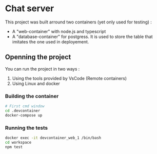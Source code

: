 # Chat server

This project was built arround two containers (yet only used for testing) :
* A "web-container" with node.js and typescript
* A "database-container" for postgress. It is used to store the table that imitates the one used in deployement.

## Openning the project

You can run the project in two ways :
1. Using the tools provided by VsCode (Remote containers)
2. Using Linux and docker

### Building the container 

```bash
# First cmd window
cd .devcontainer
docker-compose up
```

### Running the tests

```bash
docker exec -it devcontainer_web_1 /bin/bash
cd workspace
npm test
```
